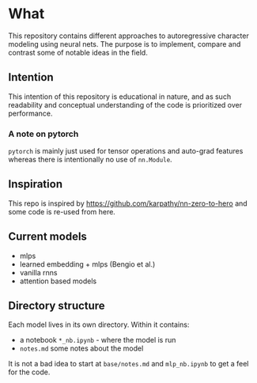 # What

This repository contains different approaches to autoregressive character modeling using neural nets. 
The purpose is to implement, compare and contrast some of notable ideas in the field.

## Intention

This intention of this repository is educational in nature, and as such readability and conceptual understanding of the code is prioritized over performance.

### A note on pytorch
`pytorch` is mainly just used for tensor operations and auto-grad features
whereas there is intentionally no use of `nn.Module`.

## Inspiration

This repo is inspired by https://github.com/karpathy/nn-zero-to-hero and some code is re-used from here. 


## Current models 

- mlps
- learned embedding + mlps (Bengio et al.)
- vanilla rnns
- attention based models

## Directory structure

Each model lives in its own directory. Within it contains:

- a notebook `*_nb.ipynb` - where the model is run
- `notes.md` some notes about the model

It is not a bad idea to start at `base/notes.md` and `mlp_nb.ipynb` to get a feel for the code. 